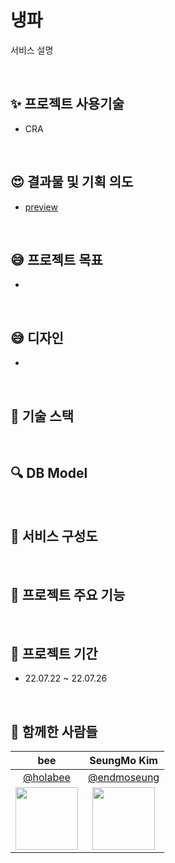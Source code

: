 # 냉파

서비스 설명

<br>

## :sparkles: 프로젝트 사용기술

-   CRA

<br>

## :heart_eyes: 결과물 및 기획 의도

-   [preview]()

<br>

## :sweat_smile: 프로젝트 목표

-

<br>

## :sweat_smile: 디자인

-

<br>

## :rocket: 기술 스택

<br>

## :mag: DB Model

<br>

## :monocle_face: 서비스 구성도

<br>

## :monocle_face: 프로젝트 주요 기능

<br>

## :calendar: 프로젝트 기간

-   22.07.22 ~ 22.07.26

<br>

## :construction_worker: 함께한 사람들

|                                  bee                                  |  SeungMo Kim                                                               |
| :-------------------------------------------------------------------: | :------------------------------------------------------------------------: |
|                [@holabee](https://github.com/holabee)                 |  [@endmoseung](https://github.com/endmoseung)                              |
| <img src="https://avatars.githubusercontent.com/holabee" width="100"> | <img src="https://avatars.githubusercontent.com/endmoseung" width="100">   |
